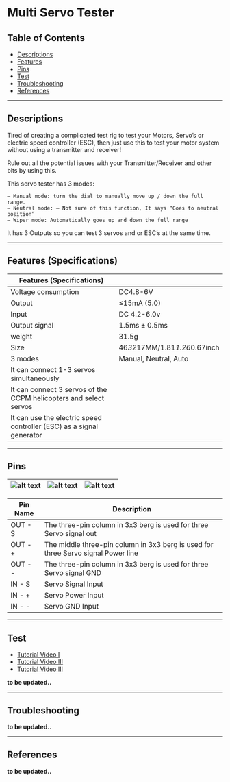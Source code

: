 # Multi Servo Tester

## Table of Contents

-   [Descriptions](#descriptions)
-   [Features](#features)
-   [Pins](#pins)
-   [Test](#test-code)
-   [Troubleshooting](#troubleshooting)
-   [References](#references)

---

## Descriptions

Tired of creating a complicated test rig to test your Motors, Servo’s or electric speed controller (ESC), then just use this to test your motor system without using a transmitter and receiver!

Rule out all the potential issues with your Transmitter/Receiver and other bits by using this.

This servo tester has 3 modes:

    – Manual mode: turn the dial to manually move up / down the full range.
    – Neutral mode: – Not sure of this function, It says “Goes to neutral position”
    – Wiper mode: Automatically goes up and down the full range

It has 3 Outputs so you can test 3 servos and or ESC’s at the same time.

---

## Features (Specifications)

| Features (Specifications)                                            |                               |
| -------------------------------------------------------------------- | ----------------------------- |
| Voltage consumption                                                  | DC4.8-6V                      |
| Output                                                               | ≤15mA (5.0)                   |
| Input                                                                | DC 4.2-6.0v                   |
| Output signal                                                        | 1.5ms ± 0.5ms                 |
| weight                                                               | 31.5g                         |
| Size                                                                 | 46*32*17MM/1.81*1.26*0.67inch |
| 3 modes                                                              | Manual, Neutral, Auto         |
| It can connect 1-3 servos simultaneously                             |                               |
| It can connect 3 servos of the CCPM helicopters and select servos    |                               |
| It can use the electric speed controller (ESC) as a signal generator |                               |

---

## Pins

| ![alt text](https://bit.ly/3cXkuGc 'servo') | ![alt text](https://bit.ly/2PWW8DD 'servo') | ![alt text](https://bit.ly/2PWW9aF 'servo') |
| ------------------------------------------- | ------------------------------------------- | ------------------------------------------- |

| Pin Name | Description                                                                       |
| -------- | --------------------------------------------------------------------------------- |
| OUT - S  | The three-pin column in 3x3 berg is used for three Servo signal out               |
| OUT - +  | The middle three-pin column in 3x3 berg is used for three Servo signal Power line |
| OUT - -  | The three-pin column in 3x3 berg is used for three Servo signal GND               |
| IN - S   | Servo Signal Input                                                                |
| IN - +   | Servo Power Input                                                                 |
| IN - -   | Servo GND Input                                                                   |

---

## Test

-   [Tutorial Video I](https://youtu.be/3BvXXBCqqfc)
-   [Tutorial Video III](https://youtu.be/haUCJdHcrOc)
-   [Tutorial Video III](https://youtu.be/u0BWiJ8k1s8)

**to be updated..**

---

## Troubleshooting

**to be updated..**

---

## References

**to be updated..**
